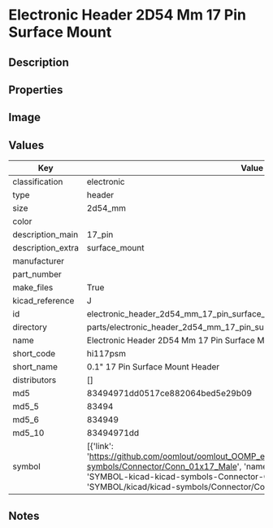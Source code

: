 # Electronic Header 2D54 Mm 17 Pin Surface Mount

## Description

## Properties


## Image


## Values

| Key | Value |
| --- | --- |
| classification | electronic |
| type | header |
| size | 2d54_mm |
| color |  |
| description_main | 17_pin |
| description_extra | surface_mount |
| manufacturer |  |
| part_number |  |
| make_files | True |
| kicad_reference | J |
| id | electronic_header_2d54_mm_17_pin_surface_mount |
| directory | parts/electronic_header_2d54_mm_17_pin_surface_mount |
| name | Electronic Header 2D54 Mm 17 Pin Surface Mount |
| short_code | hi117psm |
| short_name | 0.1" 17 Pin Surface Mount Header |
| distributors | [] |
| md5 | 83494971dd0517ce882064bed5e29b09 |
| md5_5 | 83494 |
| md5_6 | 834949 |
| md5_10 | 83494971dd |
| symbol | [{'link': 'https://github.com/oomlout/oomlout_OOMP_eda_V2/tree/main/SYMBOL/kicad/kicad-symbols/Connector/Conn_01x17_Male', 'name': 'Connector : Conn_01x17_Male', 'id': 'SYMBOL-kicad-kicad-symbols-Connector-Conn_01x17_Male', 'directory': 'SYMBOL/kicad/kicad-symbols/Connector/Conn_01x17_Male/'}] |

## Notes

